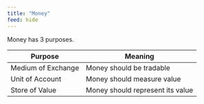 ```yaml
---
title: "Money"
feed: hide
---
```


Money has 3 purposes.

|Purpose|Meaning|
|--------|---------|
|Medium of Exchange|Money should be tradable|
|Unit of Account|Money should measure value|
|Store of Value|Money should represent its value|

